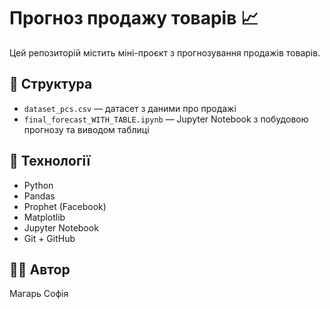 # Прогноз продажу товарів 📈

Цей репозиторій містить міні-проєкт з прогнозування продажів товарів.

## 📂 Структура

- `dataset_pcs.csv` — датасет з даними про продажі 
- `final_forecast_WITH_TABLE.ipynb` — Jupyter Notebook з побудовою прогнозу та виводом таблиці

## 🔧 Технології

- Python
- Pandas
- Prophet (Facebook)
- Matplotlib
- Jupyter Notebook
- Git + GitHub

## 👩‍💻 Автор

Магарь Софія
